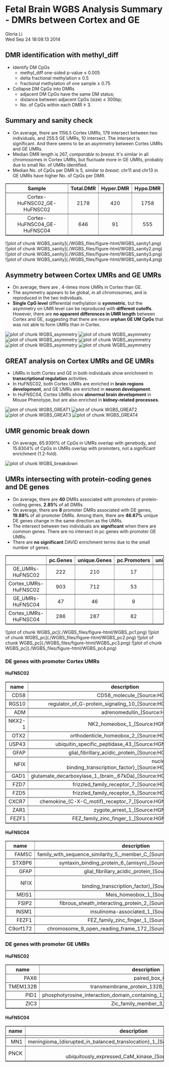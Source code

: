 Fetal Brain WGBS Analysis Summary - DMRs between Cortex and GE
========================================================

Gloria Li         
Wed Sep 24 18:08:13 2014 



## DMR identification with methyl_diff

  * Identify DM CpGs     
    + methyl_diff one-sided p-value $\le$ 0.005  
    + delta fractional methylation $\ge$ 0.5  
    + fractional methylation of one sample $\ge$ 0.75   
  * Collapse DM CpGs into DMRs     
    + adjacent DM CpGs have the same DM status;    
    + distance between adjacent CpGs (size) $\le$ 300bp;   
    + No. of CpGs within each DMR $\ge$ 3.   

## Summary and sanity check  

  * On average, there are 1156.5 Cortex UMRs, 179 intersect between two individuals, and 255.5 GE UMRs, 10 intersect. The intersect is significant. And there seems to be an asymmetry between Cortex UMRs and GE UMRs.    
  * Median DMR length is 267, _comparable to breast_. It's similar in all chromosomes in Cortex UMRs, but fluctuate more in GE UMRs, probably due to  small No. of UMRs identified.   
  * Median No. of CpGs per DMR is 5, _similar to breast_. chr11 and chr13 in GE UMRs have higher No. of CpGs per DMR.  

<!-- html table generated in R 3.1.1 by xtable 1.7-3 package -->
<!-- Wed Sep 24 18:08:14 2014 -->
<TABLE border=1>
<TR> <TH> Sample </TH> <TH> Total.DMR </TH> <TH> Hyper.DMR </TH> <TH> Hypo.DMR </TH>  </TR>
  <TR> <TD align="center"> Cortex-HuFNSC02_GE-HuFNSC02 </TD> <TD align="center"> 2178 </TD> <TD align="center"> 420 </TD> <TD align="center"> 1758 </TD> </TR>
  <TR> <TD align="center"> Cortex-HuFNSC04_GE-HuFNSC04 </TD> <TD align="center"> 646 </TD> <TD align="center">  91 </TD> <TD align="center"> 555 </TD> </TR>
   </TABLE>
![plot of chunk WGBS_sanity](./WGBS_files/figure-html/WGBS_sanity1.png) ![plot of chunk WGBS_sanity](./WGBS_files/figure-html/WGBS_sanity2.png) ![plot of chunk WGBS_sanity](./WGBS_files/figure-html/WGBS_sanity3.png) ![plot of chunk WGBS_sanity](./WGBS_files/figure-html/WGBS_sanity4.png) 

## Asymmetry between Cortex UMRs and GE UMRs  

  * On average, there are , 4-times more UMRs in Cortex than GE.  
  * The asymmetry appears to be global, in all chromosomes, and is reproduced in the two individuals.  
  * __Single CpG level__ differential methylation is __symmetric__, but the asymmetry on UMR level can be reproduced with __different cutoffs__. However, there are __no apparent differences in UMR length__ between Cortex and GE, suggesting that there are more __orphan GE UM CpGs__ that was not able to form UMRs than in Cortex. 

![plot of chunk WGBS_asymmetry](./WGBS_files/figure-html/WGBS_asymmetry1.png) ![plot of chunk WGBS_asymmetry](./WGBS_files/figure-html/WGBS_asymmetry2.png) ![plot of chunk WGBS_asymmetry](./WGBS_files/figure-html/WGBS_asymmetry3.png) ![plot of chunk WGBS_asymmetry](./WGBS_files/figure-html/WGBS_asymmetry4.png) ![plot of chunk WGBS_asymmetry](./WGBS_files/figure-html/WGBS_asymmetry5.png) ![plot of chunk WGBS_asymmetry](./WGBS_files/figure-html/WGBS_asymmetry6.png) 

## GREAT analysis on Cortex UMRs and GE UMRs  

  * UMRs in both Cortex and GE in both individuals show enrichment in  __transcriptional regulation__ activities.  
  * In HuFNSC02, both Cortex UMRs are enriched in __brain regions development__, and GE UMRs are enriched in __neuron development__.   
  * In HuFNSC04, Cortex UMRs show __abnormal brain development__ in Mouse Phenotype, but are also enriched in __kidney-related processes__.   

![plot of chunk WGBS_GREAT1](./WGBS_files/figure-html/WGBS_GREAT1.png) 
![plot of chunk WGBS_GREAT2](./WGBS_files/figure-html/WGBS_GREAT2.png) 
![plot of chunk WGBS_GREAT3](./WGBS_files/figure-html/WGBS_GREAT3.png) 
![plot of chunk WGBS_GREAT4](./WGBS_files/figure-html/WGBS_GREAT4.png) 

## UMR genomic break down  

  + On average, 65.9391% of CpGs in UMRs overlap with genebody, and 15.8304% of CpGs in UMRs overlap with promoters, not a significant enrichment (1.2-fold).   

<!-- For the entire genome, 3727169 out of 28217448 CpGs overlap with TSS +/- 1500bp promoter regions -->

![plot of chunk WGBS_breakdown](./WGBS_files/figure-html/WGBS_breakdown.png) 

## UMRs intersecting with protein-coding genes and DE genes

  + On average, there are __40__ DMRs associated with promoters of protein-coding genes, __2.85%__ of all DMRs.         
  + On average, there are __8__ promoter DMRs associated with DE genes, __19.88%__ of all promoter DMRs. Among them, there are __46.67%__ unique DE genes change in the same direction as the UMRs.         
  + The intersect between two individuals are __significant__ when there are common genes. There are no intersect in pc genes with promoter GE UMRs.  
  + There are __no significant__ DAVID enrichment terms due to the small number of genes.  

<!-- html table generated in R 3.1.1 by xtable 1.7-3 package -->
<!-- Wed Sep 24 18:08:20 2014 -->
<TABLE border=1>
<TR> <TH>  </TH> <TH> pc.Genes </TH> <TH> unique.Genes </TH> <TH> pc.Promoters </TH> <TH> unique.Promoters </TH> <TH> proximal.DE.Genes </TH> <TH> same.direction </TH> <TH> unique.DE.Genes </TH>  </TR>
  <TR> <TD align="center"> GE_UMRs-HuFNSC02 </TD> <TD align="center"> 222 </TD> <TD align="center"> 210 </TD> <TD align="center">  17 </TD> <TD align="center">  17 </TD> <TD align="center">   4 </TD> <TD align="center">   1 </TD> <TD align="center">   4 </TD> </TR>
  <TR> <TD align="center"> Cortex_UMRs-HuFNSC02 </TD> <TD align="center"> 903 </TD> <TD align="center"> 712 </TD> <TD align="center">  53 </TD> <TD align="center">  52 </TD> <TD align="center">  15 </TD> <TD align="center">   8 </TD> <TD align="center">  14 </TD> </TR>
  <TR> <TD align="center"> GE_UMRs-HuFNSC04 </TD> <TD align="center">  47 </TD> <TD align="center">  46 </TD> <TD align="center">   9 </TD> <TD align="center">  11 </TD> <TD align="center">   3 </TD> <TD align="center">   2 </TD> <TD align="center">   3 </TD> </TR>
  <TR> <TD align="center"> Cortex_UMRs-HuFNSC04 </TD> <TD align="center"> 286 </TD> <TD align="center"> 287 </TD> <TD align="center">  82 </TD> <TD align="center">  84 </TD> <TD align="center">  10 </TD> <TD align="center">   3 </TD> <TD align="center">   9 </TD> </TR>
   </TABLE>
![plot of chunk WGBS_pc](./WGBS_files/figure-html/WGBS_pc1.png) ![plot of chunk WGBS_pc](./WGBS_files/figure-html/WGBS_pc2.png) ![plot of chunk WGBS_pc](./WGBS_files/figure-html/WGBS_pc3.png) ![plot of chunk WGBS_pc](./WGBS_files/figure-html/WGBS_pc4.png) 

### DE genes with promoter Cortex UMRs  
#### HuFNSC02  
<!-- html table generated in R 3.1.1 by xtable 1.7-3 package -->
<!-- Wed Sep 24 18:08:20 2014 -->
<TABLE border=1>
<TR> <TH> name </TH> <TH> description </TH>  </TR>
  <TR> <TD align="right"> CD58 </TD> <TD align="right"> CD58_molecule_[Source:HGNC_Symbol;Acc:1688] </TD> </TR>
  <TR> <TD align="right"> RGS10 </TD> <TD align="right"> regulator_of_G-protein_signaling_10_[Source:HGNC_Symbol;Acc:9992] </TD> </TR>
  <TR> <TD align="right"> ADM </TD> <TD align="right"> adrenomedullin_[Source:HGNC_Symbol;Acc:259] </TD> </TR>
  <TR> <TD align="right"> NKX2-1 </TD> <TD align="right"> NK2_homeobox_1_[Source:HGNC_Symbol;Acc:11825] </TD> </TR>
  <TR> <TD align="right"> OTX2 </TD> <TD align="right"> orthodenticle_homeobox_2_[Source:HGNC_Symbol;Acc:8522] </TD> </TR>
  <TR> <TD align="right"> USP43 </TD> <TD align="right"> ubiquitin_specific_peptidase_43_[Source:HGNC_Symbol;Acc:20072] </TD> </TR>
  <TR> <TD align="right"> GFAP </TD> <TD align="right"> glial_fibrillary_acidic_protein_[Source:HGNC_Symbol;Acc:4235] </TD> </TR>
  <TR> <TD align="right"> NFIX </TD> <TD align="right"> nuclear_factor_I/X_(CCAAT-binding_transcription_factor)_[Source:HGNC_Symbol;Acc:7788] </TD> </TR>
  <TR> <TD align="right"> GAD1 </TD> <TD align="right"> glutamate_decarboxylase_1_(brain,_67kDa)_[Source:HGNC_Symbol;Acc:4092] </TD> </TR>
  <TR> <TD align="right"> FZD7 </TD> <TD align="right"> frizzled_family_receptor_7_[Source:HGNC_Symbol;Acc:4045] </TD> </TR>
  <TR> <TD align="right"> FZD5 </TD> <TD align="right"> frizzled_family_receptor_5_[Source:HGNC_Symbol;Acc:4043] </TD> </TR>
  <TR> <TD align="right"> CXCR7 </TD> <TD align="right"> chemokine_(C-X-C_motif)_receptor_7_[Source:HGNC_Symbol;Acc:23692] </TD> </TR>
  <TR> <TD align="right"> ZAR1 </TD> <TD align="right"> zygote_arrest_1_[Source:HGNC_Symbol;Acc:20436] </TD> </TR>
  <TR> <TD align="right"> FEZF1 </TD> <TD align="right"> FEZ_family_zinc_finger_1_[Source:HGNC_Symbol;Acc:22788] </TD> </TR>
   </TABLE>

#### HuFNSC04  
<!-- html table generated in R 3.1.1 by xtable 1.7-3 package -->
<!-- Wed Sep 24 18:08:20 2014 -->
<TABLE border=1>
<TR> <TH> name </TH> <TH> description </TH>  </TR>
  <TR> <TD align="right"> FAM5C </TD> <TD align="right"> family_with_sequence_similarity_5,_member_C_[Source:HGNC_Symbol;Acc:22393] </TD> </TR>
  <TR> <TD align="right"> STXBP6 </TD> <TD align="right"> syntaxin_binding_protein_6_(amisyn)_[Source:HGNC_Symbol;Acc:19666] </TD> </TR>
  <TR> <TD align="right"> GFAP </TD> <TD align="right"> glial_fibrillary_acidic_protein_[Source:HGNC_Symbol;Acc:4235] </TD> </TR>
  <TR> <TD align="right"> NFIX </TD> <TD align="right"> nuclear_factor_I/X_(CCAAT-binding_transcription_factor)_[Source:HGNC_Symbol;Acc:7788] </TD> </TR>
  <TR> <TD align="right"> MEIS1 </TD> <TD align="right"> Meis_homeobox_1_[Source:HGNC_Symbol;Acc:7000] </TD> </TR>
  <TR> <TD align="right"> FSIP2 </TD> <TD align="right"> fibrous_sheath_interacting_protein_2_[Source:HGNC_Symbol;Acc:21675] </TD> </TR>
  <TR> <TD align="right"> INSM1 </TD> <TD align="right"> insulinoma-associated_1_[Source:HGNC_Symbol;Acc:6090] </TD> </TR>
  <TR> <TD align="right"> FEZF1 </TD> <TD align="right"> FEZ_family_zinc_finger_1_[Source:HGNC_Symbol;Acc:22788] </TD> </TR>
  <TR> <TD align="right"> C9orf172 </TD> <TD align="right"> chromosome_9_open_reading_frame_172_[Source:HGNC_Symbol;Acc:37284] </TD> </TR>
   </TABLE>

### DE genes with promoter GE UMRs  
#### HuFNSC02  
<!-- html table generated in R 3.1.1 by xtable 1.7-3 package -->
<!-- Wed Sep 24 18:08:20 2014 -->
<TABLE border=1>
<TR> <TH> name </TH> <TH> description </TH>  </TR>
  <TR> <TD align="right"> PAX6 </TD> <TD align="right"> paired_box_6_[Source:HGNC_Symbol;Acc:8620] </TD> </TR>
  <TR> <TD align="right"> TMEM132B </TD> <TD align="right"> transmembrane_protein_132B_[Source:HGNC_Symbol;Acc:29397] </TD> </TR>
  <TR> <TD align="right"> PID1 </TD> <TD align="right"> phosphotyrosine_interaction_domain_containing_1_[Source:HGNC_Symbol;Acc:26084] </TD> </TR>
  <TR> <TD align="right"> ZIC3 </TD> <TD align="right"> Zic_family_member_3_[Source:HGNC_Symbol;Acc:12874] </TD> </TR>
   </TABLE>

#### HuFNSC04  
<!-- html table generated in R 3.1.1 by xtable 1.7-3 package -->
<!-- Wed Sep 24 18:08:20 2014 -->
<TABLE border=1>
<TR> <TH> name </TH> <TH> description </TH>  </TR>
  <TR> <TD align="right">  </TD> <TD align="right">  </TD> </TR>
  <TR> <TD align="right"> MN1 </TD> <TD align="right"> meningioma_(disrupted_in_balanced_translocation)_1_[Source:HGNC_Symbol;Acc:7180] </TD> </TR>
  <TR> <TD align="right"> PNCK </TD> <TD align="right"> pregnancy_up-regulated_non-ubiquitously_expressed_CaM_kinase_[Source:HGNC_Symbol;Acc:13415] </TD> </TR>
   </TABLE>



